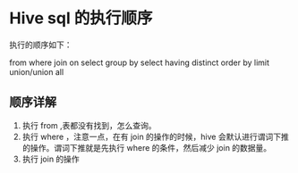 # Hive sql 的执行顺序

执行的顺序如下：

from	where	join	on	select	group by	select	having	distinct	order by	limit	union/union all

## 顺序详解

1. 执行 from ,表都没有找到，怎么查询。
2. 执行 where ，注意一点，在有 join 的操作的时候，hive 会默认进行谓词下推的操作。谓词下推就是先执行 where 的条件，然后减少 join 的数据量。
3. 执行 join 的操作

